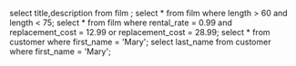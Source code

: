 select title,description from film ;
select * from film where length > 60 and length < 75;
select * from film where rental_rate = 0.99 and replacement_cost = 12.99 or replacement_cost = 28.99;
select * from customer where first_name = 'Mary';
select last_name from customer
where first_name = 'Mary';
